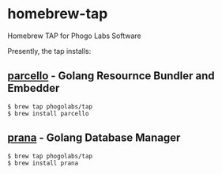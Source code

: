 # homebrew-tap

Homebrew TAP for Phogo Labs Software

Presently, the tap installs:

## [parcello](https://github.com/phogolabs/parcello) - Golang Resournce Bundler and Embedder

```console
$ brew tap phogolabs/tap
$ brew install parcello
```

## [prana](https://github.com/phogolabs/prana) - Golang Database Manager

```console
$ brew tap phogolabs/tap
$ brew install prana
```
